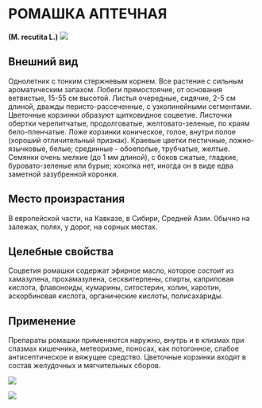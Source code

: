 # РОМАШКА АПТЕЧНАЯ
**(M. recutita L.)**
![](Ромашка%20аптечная1.jpg)

## Внешний вид
Однолетник с тонким стержневым корнем. Все растение с сильным ароматическим запахом. Побеги прямостоячие, от основания ветвистые, 15-55 см высотой. Листья очередные, сидячие, 2-5 см длиной, дважды перисто-рассеченные, с узколинейными сегментами. Цветочные корзинки образуют щитковидное соцветие. Листочки обертки черепитчатые, продолговатые, желтовато-зеленые, по краям бело-пленчатые. Ложе корзинки коническое, голое, внутри полое (хороший отличительный признак). Краевые цветки пестичные, ложно-язычковые, белые; срединные - обоеполые, трубчатые, желтые. Семянки очень мелкие (до 1 мм длиной), с боков сжатые, гладкие, буровато-зеленые или бурые; хохолка нет, иногда он в виде едва заметной зазубренной коронки.      

## Место произрастания
В европейской части, на Кавказе, в Сибири, Средней Азии. 0бычно на залежах, полях, у дорог, на сорных местах.       

## Целебные свойства
Соцветия ромашки содержат эфирное масло, которое состоит из хамазулена, прохамазулена, сесквитерпены, спирты, каприловая кислота, флавоноиды, кумарины, ситостерин, холин, каротин, аскорбиновая кислота, органические кислоты, полисахариды.

## Применение
Препараты ромашки применяются наружно, внутрь и в клизмах при спазмах кишечника, метеоризме, поносах, как потогонное, слабое антисептическое и вяжущее средство. Цветочные корзинки входят в состав желудочных и мягчительных сборов. 

![](Ромашка%20аптечная.jpg)

![](Ромашка%20аптечная3.jpg) 